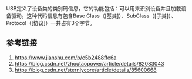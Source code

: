 
 USB定义了设备类的类别码信息，它的功能包括：可以用来识别设备并且加载设备驱动。这种代码信息有包含Base Class（[基类]）、SubClass（[子类]）、Protocol（[协议]）一共占有3个字节。


## 参考链接
1. https://www.jianshu.com/p/c5b2488ffe6a
2. https://blog.csdn.net/zhoutaopower/article/details/82083043
3. https://blog.csdn.net/sternlycore/article/details/85600668